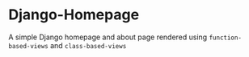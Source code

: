 # Django-Homepage

A simple Django homepage and about page rendered using `function-based-views` and `class-based-views`
